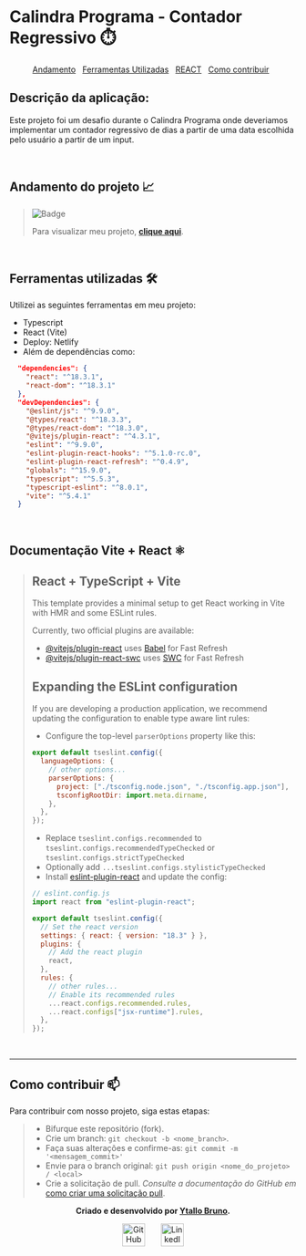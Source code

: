 # Calindra Programa - Contador Regressivo ⏱️

<div id="inicio" align=center>
  <a href="#andamento">Andamento</a>&nbsp;&nbsp;
  <a href="#ferramentas">Ferramentas Utilizadas</a>&nbsp;&nbsp;
  <a href="#react">REACT</a>&nbsp;&nbsp;
  <a href="#contribuir">Como contribuir</a>&nbsp;&nbsp;
</div>

## Descrição da aplicação:

Este projeto foi um desafio durante o Calindra Programa onde deveriamos implementar um contador regressivo de dias a partir de uma data escolhida pelo usuário a partir de um input.

<br>

<h2 id="andamento">Andamento do projeto 📈</h2>

> ![Badge](https://img.shields.io/website?down_message=em%20andamento&label=STATUS&style=for-the-badge&up_message=conclu%C3%ADdo&url=https://em-andamento)
>
> Para visualizar meu projeto, <a href="https://"> **clique aqui**</a>.

<br>

<h2 id="ferramentas"> Ferramentas utilizadas 🛠️</h2>

Utilizei as seguintes ferramentas em meu projeto:

- Typescript
- React (Vite)
- Deploy: Netlify
- Além de dependências como:

```json
  "dependencies": {
    "react": "^18.3.1",
    "react-dom": "^18.3.1"
  },
  "devDependencies": {
    "@eslint/js": "^9.9.0",
    "@types/react": "^18.3.3",
    "@types/react-dom": "^18.3.0",
    "@vitejs/plugin-react": "^4.3.1",
    "eslint": "^9.9.0",
    "eslint-plugin-react-hooks": "^5.1.0-rc.0",
    "eslint-plugin-react-refresh": "^0.4.9",
    "globals": "^15.9.0",
    "typescript": "^5.5.3",
    "typescript-eslint": "^8.0.1",
    "vite": "^5.4.1"
  }
```

<br>

<h2 id="react"> Documentação Vite + React ⚛️</h2>

> ## React + TypeScript + Vite
>
> This template provides a minimal setup to get React working in Vite with HMR and some ESLint rules.
>
> Currently, two official plugins are available:
>
> - [@vitejs/plugin-react](https://github.com/vitejs/vite-plugin-react/blob/main/packages/plugin-react/README.md) uses [Babel](https://babeljs.io/) for Fast Refresh
> - [@vitejs/plugin-react-swc](https://github.com/vitejs/vite-plugin-react-swc) uses [SWC](https://swc.rs/) for Fast Refresh
>
> ## Expanding the ESLint configuration
>
> If you are developing a production application, we recommend updating the configuration to enable type aware lint rules:
>
> - Configure the top-level `parserOptions` property like this:
>
> ```js
> export default tseslint.config({
>   languageOptions: {
>     // other options...
>     parserOptions: {
>       project: ["./tsconfig.node.json", "./tsconfig.app.json"],
>       tsconfigRootDir: import.meta.dirname,
>     },
>   },
> });
> ```
>
> - Replace `tseslint.configs.recommended` to `tseslint.configs.recommendedTypeChecked` or `tseslint.configs.strictTypeChecked`
> - Optionally add `...tseslint.configs.stylisticTypeChecked`
> - Install [eslint-plugin-react](https://github.com/jsx-eslint/eslint-plugin-react) and update the config:
>
> ```js
> // eslint.config.js
> import react from "eslint-plugin-react";
>
> export default tseslint.config({
>   // Set the react version
>   settings: { react: { version: "18.3" } },
>   plugins: {
>     // Add the react plugin
>     react,
>   },
>   rules: {
>     // other rules...
>     // Enable its recommended rules
>     ...react.configs.recommended.rules,
>     ...react.configs["jsx-runtime"].rules,
>   },
> });
> ```

<br>
<hr>

<h2 id="contribuir">Como contribuir 📫</h2>

Para contribuir com nosso projeto, siga estas etapas:

> - Bifurque este repositório (fork).
> - Crie um branch: `git checkout -b <nome_branch>`.
> - Faça suas alterações e confirme-as: `git commit -m '<mensagem_commit>'`
> - Envie para o branch original: `git push origin <nome_do_projeto> / <local>`
> - Crie a solicitação de pull.
>   _Consulte a documentação do GitHub em_ [como criar uma solicitação pull](https://help.github.com/en/github/collaborating-with-issues-and-pull-requests/creating-a-pull-request).

<div id="autor" align="center">
  
  **Criado e desenvolvido por [Ytallo Bruno](https://www.linkedin.com/in/ytallobruno/).**
  
 <div align="center"> 
    <a href="https://github.com/ytallobruno" target="_blank"><img src="https://cdn-icons-png.flaticon.com/512/733/733553.png" height="40em" title="GitHub de Ytallo"></a>
    &nbsp;&nbsp;&nbsp;&nbsp;&nbsp;
    <a href="https://www.linkedin.com/in/ytallobruno/" target="_blank"><img src="https://cdn-icons-png.flaticon.com/512/145/145807.png" height="40em" title="LinkedIn de Ytallo"></a>
  </div>
</div>
